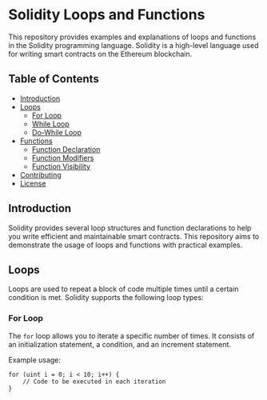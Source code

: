 # Solidity Loops and Functions

This repository provides examples and explanations of loops and functions in the Solidity programming language. Solidity is a high-level language used for writing smart contracts on the Ethereum blockchain.

## Table of Contents

- [Introduction](#introduction)
- [Loops](#loops)
  - [For Loop](#for-loop)
  - [While Loop](#while-loop)
  - [Do-While Loop](#do-while-loop)
- [Functions](#functions)
  - [Function Declaration](#function-declaration)
  - [Function Modifiers](#function-modifiers)
  - [Function Visibility](#function-visibility)
- [Contributing](#contributing)
- [License](#license)

## Introduction

Solidity provides several loop structures and function declarations to help you write efficient and maintainable smart contracts. This repository aims to demonstrate the usage of loops and functions with practical examples.

## Loops

Loops are used to repeat a block of code multiple times until a certain condition is met. Solidity supports the following loop types:

### For Loop

The `for` loop allows you to iterate a specific number of times. It consists of an initialization statement, a condition, and an increment statement.

Example usage:

```solidity
for (uint i = 0; i < 10; i++) {
    // Code to be executed in each iteration
}
